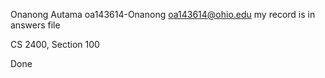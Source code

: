 ﻿Onanong   Autama
oa143614-Onanong
oa143614@ohio.edu
my record is in answers file

CS 2400, Section 100

Done
